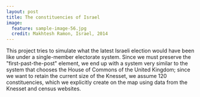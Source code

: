 ```yaml
---
layout: post
title: The constituencies of Israel
image:
  feature: sample-image-56.jpg
  credit: Makhtesh Ramon, Israel, 2014
---
```


This project tries to simulate what the latest Israeli election would have been like under a single-member electorate system. Since we must preserve the "first-past-the-post" element, we end up with a system very similar to the system that chooses the House of Commons of the United Kingdom; since we want to retain the current size of the Knesset, we assume 120 constituencies, which we explicitly create on the map using data from the Knesset and census websites. 
